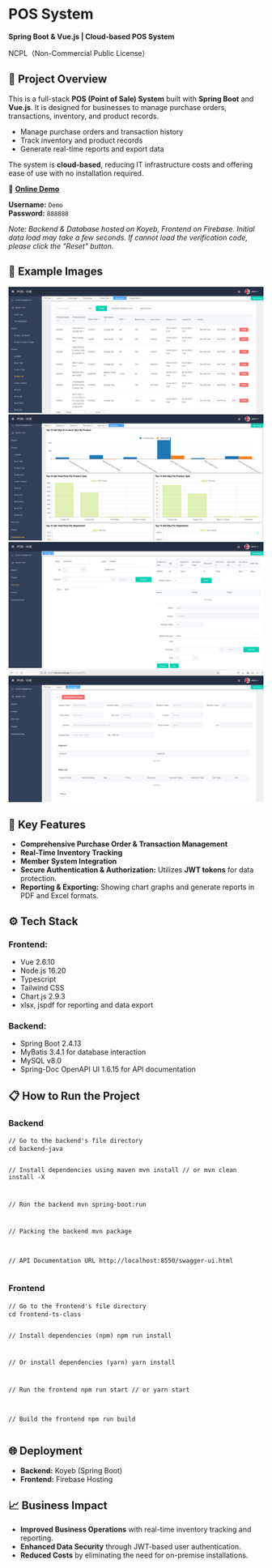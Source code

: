 <h1>POS System</h1>
<p><strong>Spring Boot & Vue.js | Cloud-based POS System</strong></p>
<p>NCPL（Non-Commercial Public License）</p>

<h2>🌟 Project Overview</h2>
<p>This is a full-stack <strong>POS (Point of Sale) System</strong> built with <strong>Spring Boot</strong> and <strong>Vue.js</strong>. It is designed for businesses to manage purchase orders, transactions, inventory, and product records.</p>
<ul>
  <li>Manage purchase orders and transaction history</li>
  <li>Track inventory and product records</li>
  <li>Generate real-time reports and export data</li>
</ul>
<p>The system is <strong>cloud-based</strong>, reducing IT infrastructure costs and offering ease of use with no installation required.</p>

<p>🔗 <strong><a href="https://felix-pos.web.app/login" target="_blank">Online Demo</a></strong></p>
<p><strong>Username:</strong> <code>Demo</code><br>
<strong>Password:</strong> <code>888888</code></p>
<p><em>Note: Backend & Database hosted on Koyeb, Frontend on Firebase. Initial data load may take a few seconds. If cannot load the verification code, please click the "Reset" button.</em></p>

<h2>📸 Example Images</h2>
<!-- Add example images here if available -->
<img src="https://github.com/felix9611/springboot-pos-vue/blob/main/image/pos-1.png" alt="Example Image 1">
<img src="https://github.com/felix9611/springboot-pos-vue/blob/main/image/pos-2.png" alt="Example Image 2">
<img src="https://github.com/felix9611/springboot-pos-vue/blob/main/image/pos-3.png" alt="Example Image 3">
<img src="https://github.com/felix9611/springboot-pos-vue/blob/main/image/pos-4.png" alt="Example Image 4">

<h2>🚀 Key Features</h2>
<ul>
  <li><strong>Comprehensive Purchase Order & Transaction Management</strong></li>
  <li><strong>Real-Time Inventory Tracking</strong></li>
  <li><strong>Member System Integration</strong></li>
  <li><strong>Secure Authentication & Authorization:</strong> Utilizes <strong>JWT tokens</strong> for data protection.</li>
  <li><strong>Reporting & Exporting:</strong> Showing chart graphs and generate reports in PDF and Excel formats.</li>
</ul>

<h2>⚙️ Tech Stack</h2>
<h3>Frontend:</h3>
<ul>
  <li>Vue 2.6.10</li>
  <li>Node.js 16.20</li>
  <li>Typescript</li>
  <li>Tailwind CSS</li>
  <li>Chart.js 2.9.3</li>
  <li>xlsx, jspdf for reporting and data export</li>
</ul>
<h3>Backend:</h3>
<ul>
  <li>Spring Boot 2.4.13</li>
  <li>MyBatis 3.4.1 for database interaction</li>
  <li>MySQL v8.0</li>
  <li>Spring-Doc OpenAPI UI 1.6.15 for API documentation</li>
</ul>

<h2>📋 How to Run the Project</h2>

<h3>Backend</h3>
<pre><code>// Go to the backend's file directory
cd backend-java

// Install dependencies using maven
mvn install
// or
mvn clean install -X

// Run the backend
mvn spring-boot:run

// Packing the backend
mvn package

// API Documentation URL
http://localhost:8550/swagger-ui.html
</code></pre>

<h3>Frontend</h3>
<pre><code>// Go to the frontend's file directory
cd frontend-ts-class

// Install dependencies (npm)
npm run install

// Or install dependencies (yarn)
yarn install

// Run the frontend
npm run start
// or
yarn start

// Build the frontend
npm run build
</code></pre>

<h2>🌐 Deployment</h2>
<ul>
  <li><strong>Backend:</strong> Koyeb (Spring Boot)</li>
  <li><strong>Frontend:</strong> Firebase Hosting</li>
</ul>

<h2>📈 Business Impact</h2>
<ul>
  <li><strong>Improved Business Operations</strong> with real-time inventory tracking and reporting.</li>
  <li><strong>Enhanced Data Security</strong> through JWT-based user authentication.</li>
  <li><strong>Reduced Costs</strong> by eliminating the need for on-premise installations.</li>
</ul>
